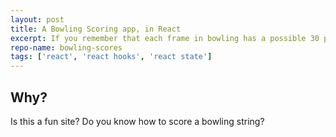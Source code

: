 ```yaml
---
layout: post
title: A Bowling Scoring app, in React
excerpt: If you remember that each frame in bowling has a possible 30 pins, not 10, the scoring makes more sense.
repo-name: bowling-scores
tags: ['react', 'react hooks', 'react state']
---
```


## Why?

Is this a fun site? Do you know how to score a bowling string?